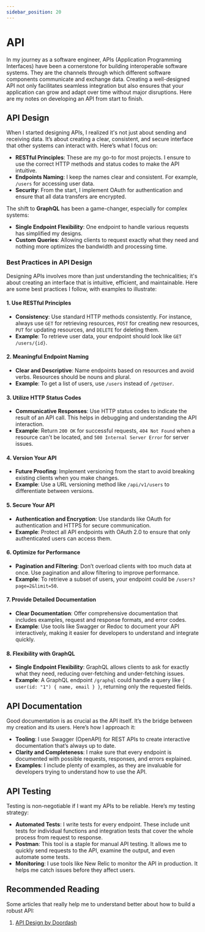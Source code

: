 ```yaml
---
sidebar_position: 20
---
```


# API 

In my journey as a software engineer, APIs (Application Programming Interfaces) have been a cornerstone for building interoperable software systems. They are the channels through which different software components communicate and exchange data. Creating a well-designed API not only facilitates seamless integration but also ensures that your application can grow and adapt over time without major disruptions. Here are my notes on developing an API from start to finish.

## API Design

When I started designing APIs, I realized it's not just about sending and receiving data. It’s about creating a clear, consistent, and secure interface that other systems can interact with. Here’s what I focus on:

- **RESTful Principles**: These are my go-to for most projects. I ensure to use the correct HTTP methods and status codes to make the API intuitive.
- **Endpoints Naming**: I keep the names clear and consistent. For example, `/users` for accessing user data.
- **Security**: From the start, I implement OAuth for authentication and ensure that all data transfers are encrypted.

The shift to **GraphQL** has been a game-changer, especially for complex systems:

- **Single Endpoint Flexibility**: One endpoint to handle various requests has simplified my designs.
- **Custom Queries**: Allowing clients to request exactly what they need and nothing more optimizes the bandwidth and processing time.

### Best Practices in API Design

Designing APIs involves more than just understanding the technicalities; it's about creating an interface that is intuitive, efficient, and maintainable. Here are some best practices I follow, with examples to illustrate:

#### 1. Use RESTful Principles
  
  - **Consistency**: Use standard HTTP methods consistently. For instance, always use `GET` for retrieving resources, `POST` for creating new resources, `PUT` for updating resources, and `DELETE` for deleting them.
  - **Example**: To retrieve user data, your endpoint should look like `GET /users/{id}`.

#### 2. Meaningful Endpoint Naming

  - **Clear and Descriptive**: Name endpoints based on resources and avoid verbs. Resources should be nouns and plural.
  - **Example**: To get a list of users, use `/users` instead of `/getUser`.

#### 3. Utilize HTTP Status Codes

   - **Communicative Responses**: Use HTTP status codes to indicate the result of an API call. This helps in debugging and understanding the API interaction.
   - **Example**: Return `200 OK` for successful requests, `404 Not Found` when a resource can't be located, and `500 Internal Server Error` for server issues.

#### 4. Version Your API

   - **Future Proofing**: Implement versioning from the start to avoid breaking existing clients when you make changes.
   - **Example**: Use a URL versioning method like `/api/v1/users` to differentiate between versions.

#### 5. Secure Your API

   - **Authentication and Encryption**: Use standards like OAuth for authentication and HTTPS for secure communication.
   - **Example**: Protect all API endpoints with OAuth 2.0 to ensure that only authenticated users can access them.

#### 6. Optimize for Performance

   - **Pagination and Filtering**: Don’t overload clients with too much data at once. Use pagination and allow filtering to improve performance.
   - **Example**: To retrieve a subset of users, your endpoint could be `/users?page=2&limit=50`.

#### 7. Provide Detailed Documentation

   - **Clear Documentation**: Offer comprehensive documentation that includes examples, request and response formats, and error codes.
   - **Example**: Use tools like Swagger or Redoc to document your API interactively, making it easier for developers to understand and integrate quickly.

#### 8. Flexibility with GraphQL

   - **Single Endpoint Flexibility**: GraphQL allows clients to ask for exactly what they need, reducing over-fetching and under-fetching issues.
   - **Example**: A GraphQL endpoint `/graphql` could handle a query like `{ user(id: "1") { name, email } }`, returning only the requested fields.

## API Documentation

Good documentation is as crucial as the API itself. It’s the bridge between my creation and its users. Here’s how I approach it:

- **Tooling**: I use Swagger (OpenAPI) for REST APIs to create interactive documentation that’s always up to date.
- **Clarity and Completeness**: I make sure that every endpoint is documented with possible requests, responses, and errors explained.
- **Examples**: I include plenty of examples, as they are invaluable for developers trying to understand how to use the API.

## API Testing

Testing is non-negotiable if I want my APIs to be reliable. Here’s my testing strategy:

- **Automated Tests**: I write tests for every endpoint. These include unit tests for individual functions and integration tests that cover the whole process from request to response.
- **Postman**: This tool is a staple for manual API testing. It allows me to quickly send requests to the API, examine the output, and even automate some tests.
- **Monitoring**: I use tools like New Relic to monitor the API in production. It helps me catch issues before they affect users.

## Recommended Reading

Some articles that really help me to understand better about how to build a robust API:

1. [API Design by Doordash](https://doordash.engineering/2021/01/07/api-design-platform-optimization/)
